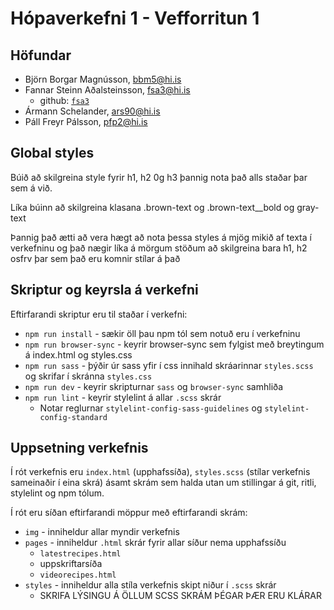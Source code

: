 # Hópaverkefni 1 - Vefforritun 1

## Höfundar

* Björn Borgar Magnússon, [bbm5@hi.is](mailto:bbm5@hi.is)
* Fannar Steinn Aðalsteinsson, [fsa3@hi.is](mailto:fsa3@hi.is)
  * github: [`fsa3`](https://github.com/fsa3)
* Ármann Schelander, [ars90@hi.is](mailto:ars90@hi.is)
* Páll Freyr Pálsson, [pfp2@hi.is](mailto:pfp2@hi.is)

## Global styles

Búið að skilgreina style fyrir h1, h2 0g h3 þannig nota það alls staðar þar sem á við.

Líka búinn að skilgreina klasana .brown-text og .brown-text__bold og gray-text

Þannig það ætti að vera hægt að nota þessa styles á mjög mikið af texta í verkefninu og það nægir líka á mörgum stöðum að skilgreina bara h1, h2 osfrv þar sem það eru komnir stílar á það

## Skriptur og keyrsla á verkefni

Eftirfarandi skriptur eru til staðar í verkefni: 

* `npm run install` - sækir öll þau npm tól sem notuð eru í verkefninu
* `npm run browser-sync` - keyrir browser-sync sem fylgist með breytingum á index.html og styles.css
* `npm run sass` - þýðir úr sass yfir í css innihald skráarinnar `styles.scss` og skrifar í skránna `styles.css`
* `npm run dev` - keyrir skripturnar `sass` og `browser-sync` samhliða
* `npm run lint` - keyrir stylelint á allar `.scss` skrár
  * Notar reglurnar `stylelint-config-sass-guidelines` og `stylelint-config-standard`

## Uppsetning verkefnis

Í rót verkefnis eru `index.html` (upphafssíða), `styles.scss` (stílar verkefnis sameinaðir í eina skrá) ásamt skrám sem halda utan um stillingar á git, ritli, stylelint og npm tólum.

Í rót eru síðan eftirfarandi möppur með eftirfarandi skrám:

* `img` - inniheldur allar myndir verkefnis
* `pages` - inniheldur `.html` skrár fyrir allar síður nema upphafssíðu
  * `latestrecipes.html`
  * uppskriftarsíða
  * `videorecipes.html`
* `styles` - inniheldur alla stíla verkefnis skipt niður í `.scss` skrár
  * SKRIFA LÝSINGU Á ÖLLUM SCSS SKRÁM ÞÉGAR ÞÆR ERU KLÁRAR
